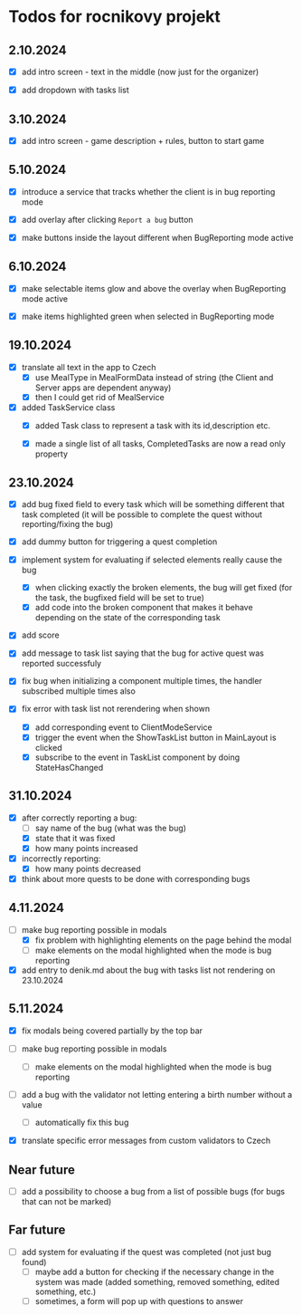 # Todos for rocnikovy projekt


## 2.10.2024

- [x] add intro screen - text in the middle (now just for the organizer)
- [x] add dropdown with tasks list


## 3.10.2024

- [x] add intro screen - game description + rules, button to start game


## 5.10.2024

- [x] introduce a service that tracks whether the client is in bug reporting mode
- [x] add overlay after clicking `Report a bug` button
- [x] make buttons inside the layout different when BugReporting mode active


## 6.10.2024

- [x] make selectable items glow and above the overlay when BugReporting mode active
- [x] make items highlighted green when selected in BugReporting mode 


## 19.10.2024

- [x] translate all text in the app to Czech
  - [x] use MealType in MealFormData instead of string (the Client and Server apps are dependent anyway)
  - [x] then I could get rid of MealService
- [x] added TaskService class
  - [x] added Task class to represent a task with its id,description etc.
  - [x] made a single list of all tasks, CompletedTasks are now a read only property


## 23.10.2024

- [x] add bug fixed field to every task which will be something different that task completed (it will be possible to complete the quest without reporting/fixing the bug)
- [x] add dummy button for triggering a quest completion
- [x] implement system for evaluating if selected elements really cause the bug
  - [x] when clicking exactly the broken elements, the bug will get fixed (for the task, the bugfixed field will be set to true)
  - [x] add code into the broken component that makes it behave depending on the state of the corresponding task

- [x] add score 
- [x] add message to task list saying that the bug for active quest was reported successfuly

- [x] fix bug when initializing a component multiple times, the handler subscribed multiple times also

- [x] fix error with task list not rerendering when shown
  - [x] add corresponding event to ClientModeService
  - [x] trigger the event when the ShowTaskList button in MainLayout is clicked
  - [x] subscribe to the event in TaskList component by doing StateHasChanged

## 31.10.2024

- [x] after correctly reporting a bug:
  - [ ] say name of the bug (what was the bug)
  - [x] state that it was fixed
  - [x] how many points increased
- [x] incorrectly reporting:
  - [x] how many points decreased

- [x] think about more quests to be done with corresponding bugs

## 4.11.2024

- [ ] make bug reporting possible in modals
  - [x] fix problem with highlighting elements on the page behind the modal
  - [ ] make elements on the modal highlighted when the mode is bug reporting

- [x] add entry to denik.md about the bug with tasks list not rendering on 23.10.2024

## 5.11.2024

- [x] fix modals being covered partially by the top bar

- [ ] make bug reporting possible in modals
  - [ ] make elements on the modal highlighted when the mode is bug reporting

- [ ] add a bug with the validator not letting entering a birth number without a value
  - [ ] automatically fix this bug

- [x] translate specific error messages from custom validators to Czech

## Near future

- [ ] add a possibility to choose a bug from a list of possible bugs (for bugs that can not be marked)

## Far future

- [ ] add system for evaluating if the quest was completed (not just bug found)
  - [ ] maybe add a button for checking if the necessary change in the system was made (added something, removed something, edited something, etc.)
  - [ ] sometimes, a form will pop up with questions to answer
